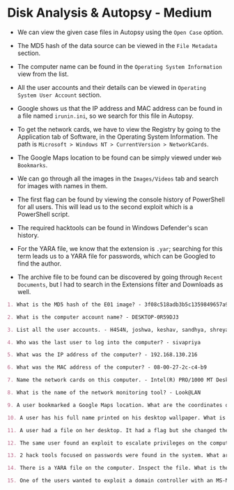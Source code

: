 # Disk Analysis & Autopsy - Medium

* We can view the given case files in Autopsy using the ```Open Case``` option.

* The MD5 hash of the data source can be viewed in the ```File Metadata``` section.

* The computer name can be found in the ```Operating System Information``` view from the list.

* All the user accounts and their details can be viewed in ```Operating System User Account``` section.

* Google shows us that the IP address and MAC address can be found in a file named ```irunin.ini```, so we search for this file in Autopsy.

* To get the network cards, we have to view the Registry by going to the Application tab of Software, in the Operating System Information. The path is ```Microsoft > Windows NT > CurrentVersion > NetworkCards```.

* The Google Maps location to be found can be simply viewed under ```Web Bookmarks```.

* We can go through all the images in the ```Images/Videos``` tab and search for images with names in them.

* The first flag can be found by viewing the console history of PowerShell for all users. This will lead us to the second exploit which is a PowerShell script.

* The required hacktools can be found in Windows Defender's scan history.

* For the YARA file, we know that the extension is ```.yar```; searching for this term leads us to a YARA file for passwords, which can be Googled to find the author.

* The archive file to be found can be discovered by going through ```Recent Documents```, but I had to search in the Extensions filter and Downloads as well.

```markdown
1. What is the MD5 hash of the E01 image? - 3f08c518adb3b5c1359849657a9b2079

2. What is the computer account name? - DESKTOP-0R59DJ3

3. List all the user accounts. - H4S4N, joshwa, keshav, sandhya, shreya, sivapriya, srini, suba

4. Who was the last user to log into the computer? - sivapriya

5. What was the IP address of the computer? - 192.168.130.216

6. What was the MAC address of the computer? - 08-00-27-2c-c4-b9

7. Name the network cards on this computer. - Intel(R) PRO/1000 MT Desktop Adapter

8. What is the name of the network monitoring tool? - Look@LAN

9. A user bookmarked a Google Maps location. What are the coordinates of the location? - 12°52'23.0"N 80°13'25.0"E

10. A user has his full name printed on his desktop wallpaper. What is the user's full name? - Anto Joshwa

11. A user had a file on her desktop. It had a flag but she changed the flag using PowerShell. What was the first flag? - flag{HarleyQuinnForQueen}

12. The same user found an exploit to escalate privileges on the computer. What was the message to the device owner? - flag{I-Hacked-You}

13. 2 hack tools focused on passwords were found in the system. What are the names of these tools? - lazagne, mimikatz

14. There is a YARA file on the computer. Inspect the file. What is the name of the author? - Benjamin DELPY gentilkiwi

15. One of the users wanted to exploit a domain controller with an MS-NRPC based exploit. What is the filename of the archive that you found? - 2.2.0 20200918 Zerologon encrypted.zip
```
